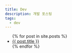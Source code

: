 ```yaml
---
title: Dev
description: 개발 포스팅
tags:
  - dev
---
```


<ul>
  {% for post in site.posts %}
      <li>
        <a href="{{ post.url }}">{{ post.title }}</a>
      </li>    
  {% endfor %}
</ul>
